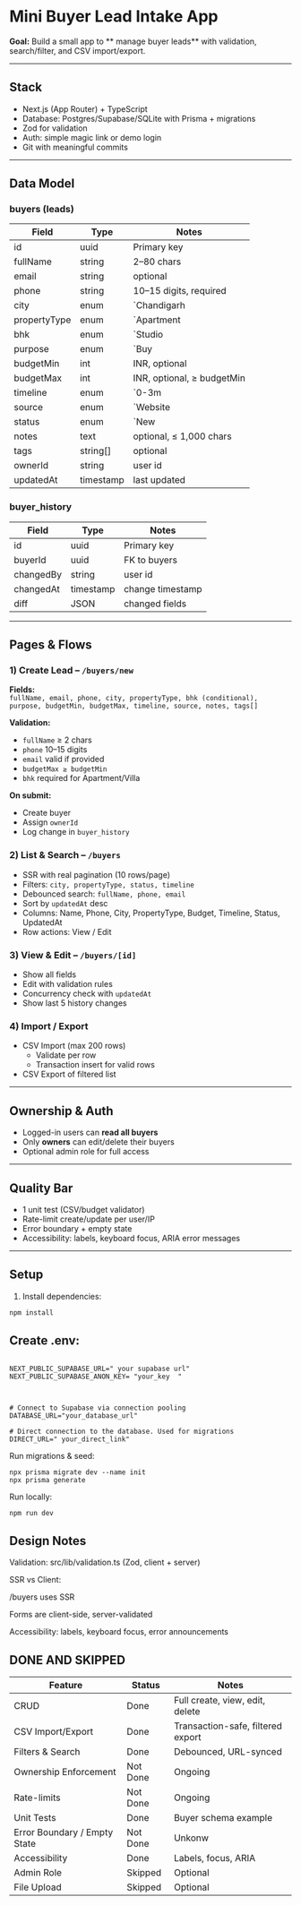 # Mini Buyer Lead Intake App

**Goal:** Build a small app to ** manage buyer leads** with validation, search/filter, and CSV import/export.

---

## Stack

- Next.js (App Router) + TypeScript  
- Database: Postgres/Supabase/SQLite with Prisma + migrations  
- Zod for validation  
- Auth: simple magic link or demo login  
- Git with meaningful commits  

---

## Data Model

### buyers (leads)

| Field | Type | Notes |
|-------|------|------|
| id | uuid | Primary key |
| fullName | string | 2–80 chars |
| email | string | optional |
| phone | string | 10–15 digits, required |
| city | enum | `Chandigarh|Mohali|Zirakpur|Panchkula|Other` |
| propertyType | enum | `Apartment|Villa|Plot|Office|Retail` |
| bhk | enum | `Studio|1|2|3|4`, optional for non-residential |
| purpose | enum | `Buy|Rent` |
| budgetMin | int | INR, optional |
| budgetMax | int | INR, optional, ≥ budgetMin |
| timeline | enum | `0-3m|3-6m|>6m|Exploring` |
| source | enum | `Website|Referral|Walk-in|Call|Other` |
| status | enum | `New|Qualified|Contacted|Visited|Negotiation|Converted|Dropped`, default `New` |
| notes | text | optional, ≤ 1,000 chars |
| tags | string[] | optional |
| ownerId | string | user id |
| updatedAt | timestamp | last updated |

### buyer_history

| Field | Type | Notes |
|-------|------|------|
| id | uuid | Primary key |
| buyerId | uuid | FK to buyers |
| changedBy | string | user id |
| changedAt | timestamp | change timestamp |
| diff | JSON | changed fields |

---

## Pages & Flows

### 1) Create Lead – `/buyers/new`

**Fields:**  
`fullName, email, phone, city, propertyType, bhk (conditional), purpose, budgetMin, budgetMax, timeline, source, notes, tags[]`

**Validation:**  
- `fullName` ≥ 2 chars  
- `phone` 10–15 digits  
- `email` valid if provided  
- `budgetMax ≥ budgetMin`  
- `bhk` required for Apartment/Villa  

**On submit:**  
- Create buyer  
- Assign `ownerId`  
- Log change in `buyer_history`  

### 2) List & Search – `/buyers`

- SSR with real pagination (10 rows/page)  
- Filters: `city, propertyType, status, timeline`  
- Debounced search: `fullName, phone, email`  
- Sort by `updatedAt` desc  
- Columns: Name, Phone, City, PropertyType, Budget, Timeline, Status, UpdatedAt  
- Row actions: View / Edit  

### 3) View & Edit – `/buyers/[id]`

- Show all fields  
- Edit with validation rules  
- Concurrency check with `updatedAt`  
- Show last 5 history changes  

### 4) Import / Export

- CSV Import (max 200 rows)  
  - Validate per row  
  - Transaction insert for valid rows  
- CSV Export of filtered list  

---

## Ownership & Auth

- Logged-in users can **read all buyers**  
- Only **owners** can edit/delete their buyers  
- Optional admin role for full access  

---

## Quality Bar

- 1 unit test (CSV/budget validator)  
- Rate-limit create/update per user/IP  
- Error boundary + empty state  
- Accessibility: labels, keyboard focus, ARIA error messages  

---

## Setup

1. Install dependencies:  
```bash
npm install
```

## Create .env:
```

NEXT_PUBLIC_SUPABASE_URL=" your supabase url"
NEXT_PUBLIC_SUPABASE_ANON_KEY= "your_key  " 



# Connect to Supabase via connection pooling
DATABASE_URL="your_database_url"

# Direct connection to the database. Used for migrations
DIRECT_URL=" your_direct_link"

```

Run migrations & seed:
```
npx prisma migrate dev --name init
npx prisma generate

```

Run locally:
```
npm run dev
```

## Design Notes

Validation: src/lib/validation.ts (Zod, client + server)

SSR vs Client:

/buyers uses SSR

Forms are client-side, server-validated

Accessibility: labels, keyboard focus, error announcements

## DONE AND SKIPPED

| Feature                      | Status    | Notes                             |
| ---------------------------- | --------- | --------------------------------- |
| CRUD                         |  Done    | Full create, view, edit, delete   |
| CSV Import/Export            |  Done    | Transaction-safe, filtered export |
| Filters & Search             |  Done    | Debounced, URL-synced             |
| Ownership Enforcement        |  Not Done   |   Ongoing               |
| Rate-limits                  | Not Done    | Ongoing                |
| Unit Tests                   |  Done    | Buyer schema example              |
| Error Boundary / Empty State |  Not Done    | Unkonw                          |
| Accessibility                |  Done    | Labels, focus, ARIA               |
| Admin Role                   | Skipped | Optional                          |
| File Upload                  |  Skipped | Optional                          |


